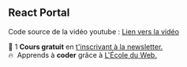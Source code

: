 ## React Portal

Code source de la vidéo youtube : [Lien vers la vidéo]([https://youtu.be/BgWs-EZvYCM](https://youtu.be/Ghfe7PNzSPs))

🚀 1 **Cours gratuit** en [t'inscrivant à la newsletter.](https://www.le-designer-du-web.com/news) <br>
🔥  &nbsp;Apprends à **coder** grâce à [L'École du Web.](https://www.ecole-du-web.net)

